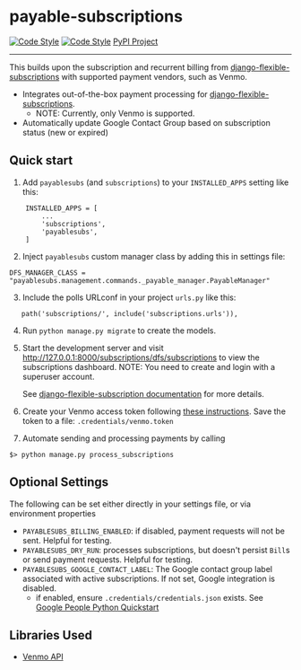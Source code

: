 # payable-subscriptions

[![Code Style](https://img.shields.io/badge/code%20style-black-000000.svg)](https://github.com/ambv/black)
[![Code Style](https://img.shields.io/badge/code%20style-isort-blue.svg)](https://github.com/timothycrosley/isort)
[PyPI Project](https://pypi.org/project/payable-subscriptions/)

--------------
This builds upon the subscription and recurrent billing from [django-flexible-subscriptions](https://github.com/studybuffalo/django-flexible-subscriptions)
with supported payment vendors, such as Venmo.

* Integrates out-of-the-box payment processing for [django-flexible-subscriptions](https://github.com/studybuffalo/django-flexible-subscriptions).
  * NOTE: Currently, only Venmo is supported.
* Automatically update Google Contact Group based on subscription status (new or expired)

## Quick start

1. Add `payablesubs` (and `subscriptions`) to your `INSTALLED_APPS` setting like this:
```
    INSTALLED_APPS = [
        ...
        'subscriptions',
        'payablesubs',
    ]
```

2. Inject `payablesubs` custom manager class by adding this in settings file:
```
DFS_MANAGER_CLASS = "payablesubs.management.commands._payable_manager.PayableManager"
```

3. Include the polls URLconf in your project `urls.py` like this:
```
   path('subscriptions/', include('subscriptions.urls')),
```

4. Run `python manage.py migrate` to create the models.

5. Start the development server and visit http://127.0.0.1:8000/subscriptions/dfs/subscriptions
   to view the subscriptions dashboard. NOTE: You need to create and login with a superuser account.

   See [django-flexible-subscription documentation](https://django-flexible-subscriptions.readthedocs.io/en/latest/) for more details.

6. Create your Venmo access token following [these instructions](https://github.com/mmohades/Venmo#usage). Save the token to a file: `.credentials/venmo.token`

7. Automate sending and processing payments by calling
```
$> python manage.py process_subscriptions
```

## Optional Settings
The following can be set either directly in your settings file, or via environment properties
* `PAYABLESUBS_BILLING_ENABLED`: if disabled, payment requests will not be sent. Helpful for testing.
* `PAYABLESUBS_DRY_RUN`: processes subscriptions, but doesn't persist `Bill`s or send payment requests. Helpful for testing.
* `PAYABLESUBS_GOOGLE_CONTACT_LABEL`: The Google contact group label associated with active subscriptions. If not set, Google integration is disabled.
  * if enabled, ensure `.credentials/credentials.json` exists. See [Google People Python Quickstart](https://developers.google.com/people/quickstart/python)

## Libraries Used
* [Venmo API](https://github.com/mmohades/Venmo)
